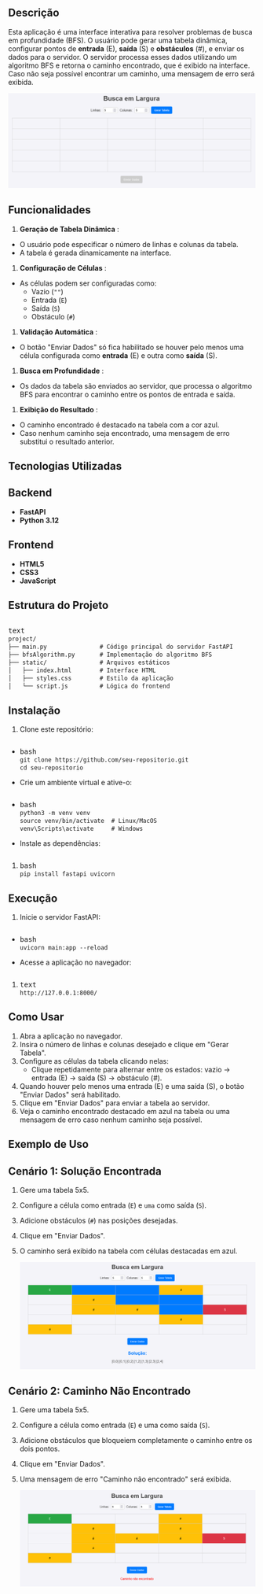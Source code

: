 ## Descrição

Esta aplicação é uma interface interativa para resolver
problemas de busca em profundidade (BFS). O usuário pode gerar uma
tabela dinâmica, configurar pontos de **entrada** (E), **saída** (S) e **obstáculos**
 (#), e enviar os dados para o servidor. O servidor processa esses dados
 utilizando um algoritmo BFS e retorna o caminho encontrado, que é
exibido na interface. Caso não seja possível encontrar um caminho, uma
mensagem de erro será exibida.

![1741179282674](image/readme/1741179282674.png)

## Funcionalidades

1. **Geração de Tabela Dinâmica** :

* O usuário pode especificar o número de linhas e colunas da tabela.
* A tabela é gerada dinamicamente na interface.

1. **Configuração de Células** :

* As células podem ser configuradas como:
  * Vazio (`""`)
  * Entrada (`E`)
  * Saída (`S`)
  * Obstáculo (`#`)

1. **Validação Automática** :

* O botão "Enviar Dados" só fica habilitado se houver pelo menos uma célula configurada como **entrada** (E) e outra como **saída** (S).

1. **Busca em Profundidade** :

* Os dados da tabela são enviados ao servidor, que
  processa o algoritmo BFS para encontrar o caminho entre os pontos de
  entrada e saída.

1. **Exibição do Resultado** :

* O caminho encontrado é destacado na tabela com a cor azul.
* Caso nenhum caminho seja encontrado, uma mensagem de erro substitui o resultado anterior.

## Tecnologias Utilizadas

## Backend

* **FastAPI**
* **Python 3.12**

## Frontend

* **HTML5**
* **CSS3**
* **JavaScript**

## Estrutura do Projeto

<pre class="not-prose w-full rounded font-mono text-sm font-extralight"><div class="codeWrapper text-textMainDark selection:!text-superDark selection:bg-superDuper/10 bg-offset dark:bg-offsetDark my-md relative flex flex-col rounded font-mono text-sm font-thin"><div class="translate-y-xs -translate-x-xs bottom-xl mb-xl sticky top-0 flex h-0 items-start justify-end"></div></div></pre>

<pre class="not-prose w-full rounded font-mono text-sm font-extralight"><div class="codeWrapper text-textMainDark selection:!text-superDark selection:bg-superDuper/10 bg-offset dark:bg-offsetDark my-md relative flex flex-col rounded font-mono text-sm font-thin"><div class="-mt-xl"><div><div class="text-text-200 bg-background-300 py-xs px-sm inline-block rounded-br rounded-tl-[3px] font-thin">text</div></div><div class="pr-lg"><span><code><span><span>project/
</span></span><span>├── main.py               # Código principal do servidor FastAPI
</span><span>├── bfsAlgorithm.py       # Implementação do algoritmo BFS
</span><span>├── static/               # Arquivos estáticos
</span><span>│   ├── index.html        # Interface HTML
</span><span>│   ├── styles.css        # Estilo da aplicação
</span><span>│   └── script.js         # Lógica do frontend
</span><span></span></code></span></div></div></div></pre>

## Instalação

1. Clone este repositório:
   <pre class="not-prose w-full rounded font-mono text-sm font-extralight"><div class="codeWrapper text-textMainDark selection:!text-superDark selection:bg-superDuper/10 bg-offset dark:bg-offsetDark my-md relative flex flex-col rounded font-mono text-sm font-thin"><div class="translate-y-xs -translate-x-xs bottom-xl mb-xl sticky top-0 flex h-0 items-start justify-end"></div></div></pre>

* <pre class="not-prose w-full rounded font-mono text-sm font-extralight"><div class="codeWrapper text-textMainDark selection:!text-superDark selection:bg-superDuper/10 bg-offset dark:bg-offsetDark my-md relative flex flex-col rounded font-mono text-sm font-thin"><div class="-mt-xl"><div><div class="text-text-200 bg-background-300 py-xs px-sm inline-block rounded-br rounded-tl-[3px] font-thin">bash</div></div><div class="pr-lg"><span><code><span><span class="token token">git</span><span> clone https://github.com/seu-repositorio.git
  </span></span><span><span></span><span class="token token">cd</span><span> seu-repositorio
  </span></span><span></span></code></span></div></div></div></pre>
* Crie um ambiente virtual e ative-o:

  <pre class="not-prose w-full rounded font-mono text-sm font-extralight"><div class="codeWrapper text-textMainDark selection:!text-superDark selection:bg-superDuper/10 bg-offset dark:bg-offsetDark my-md relative flex flex-col rounded font-mono text-sm font-thin"><div class="translate-y-xs -translate-x-xs bottom-xl mb-xl sticky top-0 flex h-0 items-start justify-end"></div></div></pre>
* <pre class="not-prose w-full rounded font-mono text-sm font-extralight"><div class="codeWrapper text-textMainDark selection:!text-superDark selection:bg-superDuper/10 bg-offset dark:bg-offsetDark my-md relative flex flex-col rounded font-mono text-sm font-thin"><div class="-mt-xl"><div><div class="text-text-200 bg-background-300 py-xs px-sm inline-block rounded-br rounded-tl-[3px] font-thin">bash</div></div><div class="pr-lg"><span><code><span><span>python3 -m venv venv
  </span></span><span><span></span><span class="token token">source</span><span> venv/bin/activate  </span><span class="token token"># Linux/MacOS</span><span>
  </span></span><span><span>venv</span><span class="token token punctuation">\</span><span>Scripts</span><span class="token token punctuation">\</span><span>activate     </span><span class="token token"># Windows</span><span>
  </span></span><span></span></code></span></div></div></div></pre>
* Instale as dependências:

  <pre class="not-prose w-full rounded font-mono text-sm font-extralight"><div class="codeWrapper text-textMainDark selection:!text-superDark selection:bg-superDuper/10 bg-offset dark:bg-offsetDark my-md relative flex flex-col rounded font-mono text-sm font-thin"><div class="translate-y-xs -translate-x-xs bottom-xl mb-xl sticky top-0 flex h-0 items-start justify-end"></div></div></pre>

1. <pre class="not-prose w-full rounded font-mono text-sm font-extralight"><div class="codeWrapper text-textMainDark selection:!text-superDark selection:bg-superDuper/10 bg-offset dark:bg-offsetDark my-md relative flex flex-col rounded font-mono text-sm font-thin"><div class="-mt-xl"><div><div class="text-text-200 bg-background-300 py-xs px-sm inline-block rounded-br rounded-tl-[3px] font-thin">bash</div></div><div class="pr-lg"><span><code><span><span>pip </span><span class="token token">install</span><span> fastapi uvicorn
   </span></span><span></span></code></span></div></div></div></pre>

## Execução

1. Inicie o servidor FastAPI:
   <pre class="not-prose w-full rounded font-mono text-sm font-extralight"><div class="codeWrapper text-textMainDark selection:!text-superDark selection:bg-superDuper/10 bg-offset dark:bg-offsetDark my-md relative flex flex-col rounded font-mono text-sm font-thin"><div class="translate-y-xs -translate-x-xs bottom-xl mb-xl sticky top-0 flex h-0 items-start justify-end"></div></div></pre>

* <pre class="not-prose w-full rounded font-mono text-sm font-extralight"><div class="codeWrapper text-textMainDark selection:!text-superDark selection:bg-superDuper/10 bg-offset dark:bg-offsetDark my-md relative flex flex-col rounded font-mono text-sm font-thin"><div class="-mt-xl"><div><div class="text-text-200 bg-background-300 py-xs px-sm inline-block rounded-br rounded-tl-[3px] font-thin">bash</div></div><div class="pr-lg"><span><code><span><span>uvicorn main:app --reload
  </span></span><span></span></code></span></div></div></div></pre>
* Acesse a aplicação no navegador:

  <pre class="not-prose w-full rounded font-mono text-sm font-extralight"><div class="codeWrapper text-textMainDark selection:!text-superDark selection:bg-superDuper/10 bg-offset dark:bg-offsetDark my-md relative flex flex-col rounded font-mono text-sm font-thin"><div class="translate-y-xs -translate-x-xs bottom-xl mb-xl sticky top-0 flex h-0 items-start justify-end"></div></div></pre>

1. <pre class="not-prose w-full rounded font-mono text-sm font-extralight"><div class="codeWrapper text-textMainDark selection:!text-superDark selection:bg-superDuper/10 bg-offset dark:bg-offsetDark my-md relative flex flex-col rounded font-mono text-sm font-thin"><div class="-mt-xl"><div><div class="text-text-200 bg-background-300 py-xs px-sm inline-block rounded-br rounded-tl-[3px] font-thin">text</div></div><div class="pr-lg"><span><code><span><span>http://127.0.0.1:8000/
   </span></span><span></span></code></span></div></div></div></pre>

## Como Usar

1. Abra a aplicação no navegador.
2. Insira o número de linhas e colunas desejado e clique em "Gerar Tabela".
3. Configure as células da tabela clicando nelas:
   * Clique repetidamente para alternar entre os estados: vazio → entrada (E) → saída (S) → obstáculo (#).
4. Quando houver pelo menos uma entrada (E) e uma saída (S), o botão "Enviar Dados" será habilitado.
5. Clique em "Enviar Dados" para enviar a tabela ao servidor.
6. Veja o caminho encontrado destacado em azul na tabela ou uma mensagem de erro caso nenhum caminho seja possível.

## Exemplo de Uso

## Cenário 1: Solução Encontrada

1. Gere uma tabela 5x5.
2. Configure a célula como entrada (`E`) e `uma` como saída (`S`).
3. Adicione obstáculos (`#`) nas posições desejadas.
4. Clique em "Enviar Dados".
5. O caminho será exibido na tabela com células destacadas em azul.

   ![1741179358271](image/readme/1741179358271.png)

## Cenário 2: Caminho Não Encontrado

1. Gere uma tabela 5x5.
2. Configure a célula como entrada (`E`) e uma como saída (`S`).
3. Adicione obstáculos que bloqueiem completamente o caminho entre os dois pontos.
4. Clique em "Enviar Dados".
5. Uma mensagem de erro "Caminho não encontrado" será exibida.

   ![1741179419119](image/readme/1741179419119.png)
